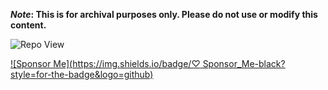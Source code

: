 <strong>*Note*: This is for archival purposes only. Please do not use or modify this content.</strong>

![Repo View](https://komarev.com/ghpvc/?username=aayushx402&style=for-the-badge&color=blue)

[![Sponsor Me](https://img.shields.io/badge/♡ Sponsor_Me-black?style=for-the-badge&logo=github)](https://github.com/yourusername/yourrepository/raw/main/qrcode.png)








